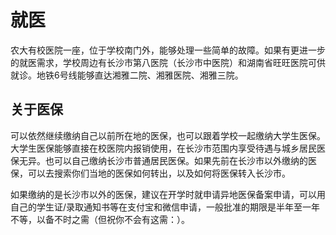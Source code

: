 # 就医

农大有校医院一座，位于学校南门外，能够处理一些简单的故障。如果有更进一步的就医需求，学校周边有长沙市第八医院（长沙市中医院）和湖南省旺旺医院可供就诊。地铁6号线能够直达湘雅二院、湘雅医院、湘雅三院。

## 关于医保
可以依然继续缴纳自己以前所在地的医保，也可以跟着学校一起缴纳大学生医保。大学生医保能够直接在校医院内报销使用，在长沙市范围内享受待遇与城乡居民医保无异。也可以自己缴纳长沙市普通居民医保。如果先前在长沙市以外缴纳的医保，可以去搜索你们当地的医保如何转出，以及如何将医保转入长沙市。

如果缴纳的是长沙市以外的医保，建议在开学时就申请异地医保备案申请，可以用自己的学生证/录取通知书等在支付宝和微信申请，一般批准的期限是半年至一年不等，以备不时之需（但祝你不会有这需：）。